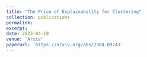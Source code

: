 ```yaml
---
title: "The Price of Explainability for Clustering"
collection: publications
permalink:
excerpt:
date: 2023-04-19
venue: 'Arxiv'
paperurl: 'https://arxiv.org/abs/2304.09743'
---
```



